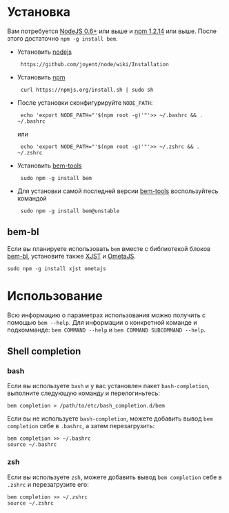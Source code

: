 # Установка
Вам потребуется [NodeJS 0.6+](http://nodejs.org/) или выше и [npm 1.2.14](http://npmjs.org/) или выше.
После этого достаточно `npm -g install bem`.

 * Установить [nodejs](http://nodejs.org)

        https://github.com/joyent/node/wiki/Installation

 * Установить [npm](http://npmjs.org)

        curl https://npmjs.org/install.sh | sudo sh

 * После установки сконфигурируйте `NODE_PATH`:

        echo 'export NODE_PATH="'$(npm root -g)'"'>> ~/.bashrc && . ~/.bashrc

    или

        echo 'export NODE_PATH="'$(npm root -g)'"'>> ~/.zshrc && . ~/.zshrc

 * Установить [bem-tools](https://ru.bem.info/tools/bem/bem-tools/)

        sudo npm -g install bem

 * Для установки самой последней версии [bem-tools](https://ru.bem.info/tools/bem/bem-tools/) воспользуйтесь командой

        sudo npm -g install bem@unstable

## bem-bl

Если вы планируете использовать `bem` вместе с библиотекой блоков
[bem-bl](https://ru.bem.info/libs/bem-bl/), установите также
[XJST](http://en.bem.info/tools/templating-engines/xjst/) и [OmetaJS](https://github.com/veged/ometa-js).

    sudo npm -g install xjst ometajs

# Использование
Всю информацию о параметрах использования можно получить с помощью `bem --help`.
Для информации о конкретной команде и подкомманде: `bem COMMAND --help` и `bem COMMAND SUBCOMMAND --help`.

## Shell completion

### bash

Если вы используете `bash` и у вас установлен пакет `bash-completion`, выполните следующую команду и перелогиньтесь:

    bem completion > /path/to/etc/bash_completion.d/bem

Если вы не используете `bash-completion`, можете добавить вывод `bem completion` себе в `.bashrc`, а затем перезагрузить:

    bem completion >> ~/.bashrc
    source ~/.bashrc

### zsh

Если вы используете `zsh`, можете добавить вывод `bem completion` себе в `.zshrc` и перезагрузите его:

    bem completion >> ~/.zshrc
    source ~/.zshrc
